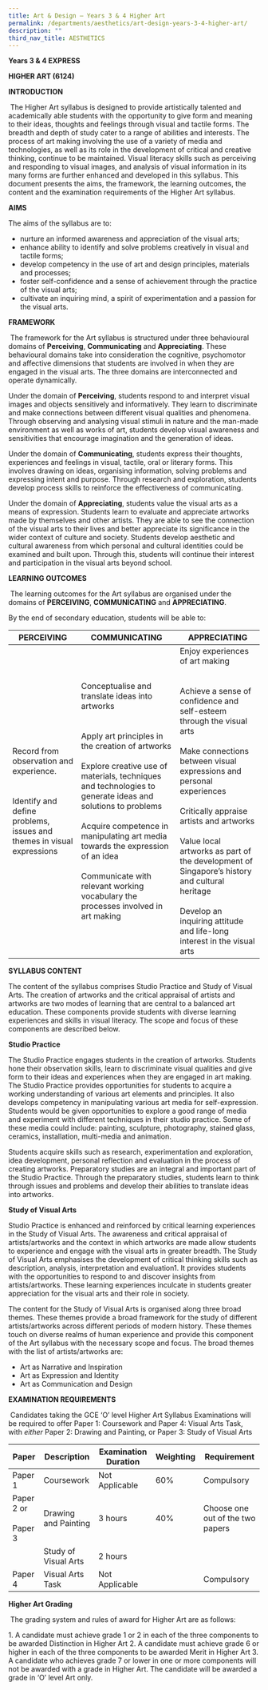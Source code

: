 ```yaml
---
title: Art & Design – Years 3 & 4 Higher Art
permalink: /departments/aesthetics/art-design-years-3-4-higher-art/
description: ""
third_nav_title: AESTHETICS
---
```

**Years 3 & 4 EXPRESS**

**HIGHER ART (6124)**

**INTRODUCTION**

 The Higher Art syllabus is designed to provide artistically talented and academically able students with the opportunity to give form and meaning to their ideas, thoughts and feelings through visual and tactile forms. The breadth and depth of study cater to a range of abilities and interests. The process of art making involving the use of a variety of media and technologies, as well as its role in the development of critical and creative thinking, continue to be maintained. Visual literacy skills such as perceiving and responding to visual images, and analysis of visual information in its many forms are further enhanced and developed in this syllabus. This document presents the aims, the framework, the learning outcomes, the content and the examination requirements of the Higher Art syllabus.

**AIMS**

The aims of the syllabus are to:

*   nurture an informed awareness and appreciation of the visual arts;
*   enhance ability to identify and solve problems creatively in visual and tactile forms;
*   develop competency in the use of art and design principles, materials and processes;
*   foster self-confidence and a sense of achievement through the practice of the visual arts;
*   cultivate an inquiring mind, a spirit of experimentation and a passion for the visual arts.

**FRAMEWORK**

 The framework for the Art syllabus is structured under three behavioural domains of **Perceiving**, **Communicating** and **Appreciating**. These behavioural domains take into consideration the cognitive, psychomotor and affective dimensions that students are involved in when they are engaged in the visual arts. The three domains are interconnected and operate dynamically.

Under the domain of **Perceiving**, students respond to and interpret visual images and objects sensitively and informatively. They learn to discriminate and make connections between different visual qualities and phenomena. Through observing and analysing visual stimuli in nature and the man-made environment as well as works of art, students develop visual awareness and sensitivities that encourage imagination and the generation of ideas.

Under the domain of **Communicating**, students express their thoughts, experiences and feelings in visual, tactile, oral or literary forms. This involves drawing on ideas, organising information, solving problems and expressing intent and purpose. Through research and exploration, students develop process skills to reinforce the effectiveness of communicating.

Under the domain of **Appreciating**, students value the visual arts as a means of expression. Students learn to evaluate and appreciate artworks made by themselves and other artists. They are able to see the connection of the visual arts to their lives and better appreciate its significance in the wider context of culture and society. Students develop aesthetic and cultural awareness from which personal and cultural identities could be examined and built upon. Through this, students will continue their interest and participation in the visual arts beyond school.

**LEARNING OUTCOMES**

 The learning outcomes for the Art syllabus are organised under the domains of **PERCEIVING**, **COMMUNICATING** and **APPRECIATING**.

By the end of secondary education, students will be able to:

| PERCEIVING  | COMMUNICATING  | APPRECIATING   |
|----------|----------|--------------|
| Record from observation and experience.<br><br> <br>Identify and define problems, issues and themes in visual expressions<br>  | Conceptualise and translate ideas into artworks<br><br> <br>Apply art principles in the creation of artworks<br> <br>Explore creative use of materials, techniques and technologies to generate ideas and solutions to problems<br> <br>Acquire competence in manipulating art media towards the expression of an idea<br> <br>Communicate with relevant working vocabulary the processes involved in art making<br>  | Enjoy experiences of art making<br><br> <br>Achieve a sense of confidence and self-esteem through the visual arts<br> <br>Make connections between visual expressions and personal experiences<br> <br>Critically appraise artists and artworks<br> <br>Value local artworks as part of the development of Singapore’s history and cultural heritage<br> <br>Develop an inquiring attitude and life-long interest in the visual arts<br>  |

**SYLLABUS CONTENT**

The content of the syllabus comprises Studio Practice and Study of Visual Arts. The creation of artworks and the critical appraisal of artists and artworks are two modes of learning that are central to a balanced art education. These components provide students with diverse learning experiences and skills in visual literacy. The scope and focus of these components are described below.

**Studio Practice**

The Studio Practice engages students in the creation of artworks. Students hone their observation skills, learn to discriminate visual qualities and give form to their ideas and experiences when they are engaged in art making. The Studio Practice provides opportunities for students to acquire a working understanding of various art elements and principles. It also develops competency in manipulating various art media for self-expression. Students would be given opportunities to explore a good range of media and experiment with different techniques in their studio practice. Some of these media could include: painting, sculpture, photography, stained glass, ceramics, installation, multi-media and animation.

Students acquire skills such as research, experimentation and exploration, idea development, personal reflection and evaluation in the process of creating artworks. Preparatory studies are an integral and important part of the Studio Practice. Through the preparatory studies, students learn to think through issues and problems and develop their abilities to translate ideas into artworks.

**Study of Visual Arts**

Studio Practice is enhanced and reinforced by critical learning experiences in the Study of Visual Arts. The awareness and critical appraisal of artists/artworks and the context in which artworks are made allow students to experience and engage with the visual arts in greater breadth. The Study of Visual Arts emphasises the development of critical thinking skills such as description, analysis, interpretation and evaluation1. It provides students with the opportunities to respond to and discover insights from artists/artworks. These learning experiences inculcate in students greater appreciation for the visual arts and their role in society.

The content for the Study of Visual Arts is organised along three broad themes. These themes provide a broad framework for the study of different artists/artworks across different periods of modern history. These themes touch on diverse realms of human experience and provide this component of the Art syllabus with the necessary scope and focus. The broad themes with the list of artists/artworks are:

*   Art as Narrative and Inspiration
*   Art as Expression and Identity
*   Art as Communication and Design

**EXAMINATION REQUIREMENTS**

 Candidates taking the GCE ‘O’ level Higher Art Syllabus Examinations will be required to offer Paper 1: Coursework and Paper 4: Visual Arts Task, with _either_ Paper 2: Drawing and Painting, or Paper 3: Study of Visual Arts
 
 | Paper                     | Description          | Examination Duration | Weighting | Requirement                      |
|-------|------------|----------|-----------|---------|
| Paper 1                   | Coursework           | Not Applicable       | 60%       | Compulsory                       |
| Paper 2 or<br><br>Paper 3 | Drawing and Painting | 3 hours              | 40%       | Choose one out of the two papers |
|                           | Study of Visual Arts | 2 hours              |           |                                  |
| Paper 4                   | Visual Arts Task     | Not Applicable       |           | Compulsory                       |

**Higher Art Grading**

 The grading system and rules of award for Higher Art are as follows:

1\.  A candidate must achieve grade 1 or 2 in each of the three components to be awarded Distinction in Higher Art
2\.  A candidate must achieve grade 6 or higher in each of the three components to be awarded Merit in Higher Art
3\.  A candidate who achieves grade 7 or lower in one or more components will not be awarded with a grade in Higher Art. The candidate will be awarded a grade in ‘O’ level Art only.